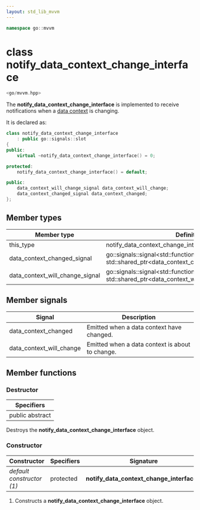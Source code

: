 ```yaml
---
layout: std_lib_mvvm
---
```


```c++
namespace go::mvvm
```

# class notify_data_context_change_interface

```c++
<go/mvvm.hpp>
```

The **notify_data_context_change_interface** is implemented to receive notifications
when a [data context](./class_template_data_context_interface.html) is changing.

It is declared as:

```c++
class notify_data_context_change_interface
    : public go::signals::slot
{
public:
    virtual ~notify_data_context_change_interface() = 0;

protected:
    notify_data_context_change_interface() = default;

public:
    data_context_will_change_signal data_context_will_change;
    data_context_changed_signal data_context_changed;
};
```

## Member types

Member type | Definition
-|-
this_type | notify_data_context_change_interface
data_context_changed_signal | go\::signals\::signal<std\::function<void(const std\::shared_ptr<data_context_changed_arguments>&)>>
data_context_will_change_signal | go\::signals\::signal<std\::function<void(const std\::shared_ptr<data_context_will_change_arguments>&)>>

## Member signals

Signal | Description
-|-
data_context_changed | Emitted when a data context have changed.
data_context_will_change | Emitted when a data context is about to change.

## Member functions

### Destructor

Specifiers |
-|
public abstract |

Destroys the **notify_data_context_change_interface** object.

### Constructor

Constructor | Specifiers | Signature
-|-|-
*default constructor (1)* | protected | **notify_data_context_change_interface**()

1. Constructs a **notify_data_context_change_interface** object.
